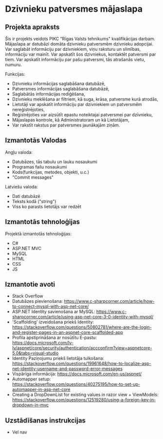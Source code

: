# Dzivnieku patversmes mājaslapa

## Projekta apraksts
Šis ir projekts veidots PIKC "Rīgas Valsts tehnikums" kvalifikācijas darbam. Mājaslapa ar datubāzi domāta dzivnieku patversmēm dzivnieku adopcijai. Var saglabāt informāciju par dzivniekiem, viņu raksturu un slimības, informāciju var mainīt.
Var apskatīt šos dzivniekus, kontaktēt patversmi par tiem. Var apskatīt informāciju par pašu patversmi, tās atrašanās vietu, numuru.

Funkcijas:
- Dzivnieku informācijas saglabāšana datubāzē,
- Patversmes informācijas saglabāšana datubāzē,
- Saglabātās informācijas rediģēšana,
- Dzivnieku meklēšana ar filtriem, kā suga, krāsa, patversme kurā atrodās,
- Lietotāji var apskatīt informāciju par dzivniekiem un patversmēm nereģistrējoties,
- Reģistrējoties var aizsūtīt epastu noteiktajai patversmei par dzīvnieku,
- Mājaslapas kontrole, kā Administratoram un kā Lietotājam,
- Var rakstīt rakstus par patversmes jaunākajām ziņām.

## Izmantotās Valodas
Angļu valoda:
- Datubāzes, tās tabulu un lauku nosaukumi
- Programas failu nosaukumi
- Kods(funkcijas, metodes, objekti, u.c.)
- "Commit messages"

Latviešu valoda:
- Dati datubāzē
- Teksts kodā ("string")
- Viss ko parasts lietotājs var redzēt

## Izmantotās tehnoloģijas
Projektā izmantotās tehnoloģijas:
- C#
- ASP.NET MVC
- MySQL
- HTML
- CSS
- JS

## Izmantotie avoti
- Stack Overflow
- Datubāzes pievienošana: https://www.c-sharpcorner.com/article/how-to-connect-mysql-with-asp-net-core/
- ASP.NET Identity savienošana ar MySQL: https://www.c-sharpcorner.com/article/using-asp-net-core-3-0-identity-with-mysql/
- 'Scaffolding' izveidošana priekš Identity: https://stackoverflow.com/questions/50802781/where-are-the-login-and-register-pages-in-an-aspnet-core-scaffolded-app
- Profila apstiprināšana ar nosūtītu E-pastu: https://docs.microsoft.com/lv-lv/aspnet/core/security/authentication/accconfirm?view=aspnetcore-5.0&tabs=visual-studio
- Identity Paziņojumu priekš lietotāja tulkošana: https://stackoverflow.com/questions/19961648/how-to-localize-asp-net-identity-username-and-password-error-messages
- Vispārīga informācija: https://docs.microsoft.com/en-us/aspnet/
- Automapper setup: https://stackoverflow.com/questions/40275195/how-to-set-up-automapper-in-asp-net-core
- Creating a DropDownList for existing values in razor view + ViewModels: https://stackoverflow.com/questions/12519280/using-a-foreign-key-in-dropdown-in-mvc

## Uzstādīšanas instrukcijas
- Vel nav